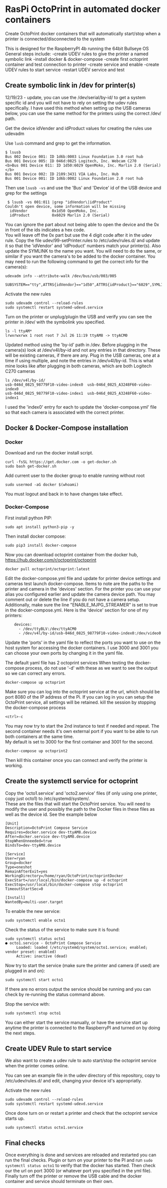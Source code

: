 # RasPi OctoPrint in automated docker containers

Create OctoPrint docker containers that will automatically start/stop when a printer is connected/disconnected to the system

This is designed for the RaspberryPI 4b running the 64bit Bullseye OS
General steps include:
-create UDEV rules to give the printer a named symbolic link
-install docker & docker-compose
-create first octoprint container and test connection to printer
-create service and enable
-create UDEV rules to start service
-restart UDEV service and test

## Create symbolic link in /dev for printer(s)
12/19/23 - update, you can use the /dev/serial/by-id/ to get a system specific id and you will not
have to rely on setting the udev rules specifically.  I have used this method when setting up the 
USB cameras below, you can use the same method for the printers using the correct /dev/ path.

Get the device idVender and idProduct values for creating the rules use udevadm

Use `lusb` command and grep to get the information.
```
$ lsusb
Bus 002 Device 001: ID 1d6b:0003 Linux Foundation 3.0 root hub
Bus 001 Device 005: ID 046d:0825 Logitech, Inc. Webcam C270
<b>Bus 001 Device 011: ID 1d50:6029 OpenMoko, Inc. Marlin 2.0 (Serial)</b>
Bus 001 Device 002: ID 2109:3431 VIA Labs, Inc. Hub
Bus 001 Device 001: ID 1d6b:0002 Linux Foundation 2.0 root hub
```

Then use `lsusb -vs` and use the 'Bus' and 'Device' id of the USB device and grep for the settings
```
 $ lsusb -vs 001:011 |grep "idVendor\|idProduct"
Couldn't open device, some information will be missing
  idVendor           0x1d50 OpenMoko, Inc.
  idProduct          0x6029 Marlin 2.0 (Serial)
```
You can ignore the part about not being able to open the device and the 0x in front of the ids indicates a hex code.  
You will leave off the 0x part but use the 4 digit code after it in the udev rule.
Copy the file udev/99-setPrinter.rules to /etc/udev/rules.d/ and update it so that the 'idVendor' and 'idProduct' numbers match your printer(s).  Also update the SYMLINK to the name you want.
You will need to do the same, or similar if you want the camera's to be added to the docker container.  You may need to run the following command to get the correct info for the camera(s):
```
udevadm info --attribute-walk /dev/bus/usb/003/005
```
```
SUBSYSTEM=="tty",ATTRS{idVendor}=="1d50",ATTRS{idProduct}=="6029",SYMLINK+="ttyAM8"
```
Activate the new rules
```
sudo udevadm control --reload-rules
sudo systemctl restart systemd-udevd.service
```
Turn on the printer or unplug/plugin the USB and verify you can see the printer in /dev/ with the symbolink you specified.
```
ls -l ttyAM*
lrwxrwxrwx 1 root root 7 Jul 26 11:19 ttyAM8 -> ttyACM0
```
Updated method using the 'by-id' path in /dev.  Before plugging in the camera(s) look at /dev/v4l/by-id and not any entries in that directory.
These will be existing cameras, if there are any.
Plug in the USB cameras, one at a time if using multiple, and note the entries in /dev/v4l/by-id.
This is what mine looks like after plugging in both cameras, which are both Logitech C270 cameras
```
ls /dev/v4l/by-id/
usb-046d_0825_98779F10-video-index0  usb-046d_0825_A3248F60-video-index0
usb-046d_0825_98779F10-video-index1  usb-046d_0825_A3248F60-video-index1

```
I used the 'index0' entry for each to update the 'docker-compose.yml' file so that each camera is associated with the correct printer.

## Docker & Docker-Compose installation
### Docker
Download and run the docker install script.
```
curl -fsSL https://get.docker.com -o get-docker.sh
sudo bash get-docker.sh
```
Add current user to the docker group to enable running without root
```
sudo usermod -aG docker $(whoami)
```

You must logout and back in to have changes take effect.

### Docker-Compose
First install python PIP:
```
sudo apt install python3-pip -y
```
Then install docker compose:
```
sudo pip3 install docker-compose
```

Now you can download octoprint container from the docker hub, https://hub.docker.com/r/octoprint/octoprint
```
docker pull octoprint/octoprint:latest
```

Edit the docker-compose.yml file and update for printer device settings and cameras test launch docker-compose.
Items to note are the paths to the printer and camera in the 'devices' section.
For the printer you can use your alias you configured earlier and update the camera device path. 
You may comment out or delete the line if you do not have a camera setup.  Additionally, make sure the line "ENABLE_MJPG_STREAMER" is set to true in the docker-compose.yml.
Here is the 'device' section for one of my printers:
```
    devices:
      - /dev/ttyBLV:/dev/ttyACM0
      - /dev/v4l/by-id/usb-046d_0825_98779F10-video-index0:/dev/video0
```
Update the 'ports' in the yaml file to reflect the ports you want to use on the host system for accessing the docker containers.  I use 3000 and 3001 you can choose your own ports by changing it in the yaml file.

The default yaml file has 2 octoprint services  When testing the docker-compose process, do not use '-d' with these as we want to see the output so we can correct any errors.
```
docker-compose up octoprint
```
Make sure you can log into the octoprint service at the url, which should be port 8080 of the IP address of the Pi.  If you can log in you can setup the OctoPrint service, all settings will be retained.
kill the session by stopping the docker-compose process
```
<ctrl>-c
```
You may now try to start the 2nd instance to test if needed and repeat.  The second container needs it's own external port if you want to be able to run both containers at the same time.  
My default is set to 3000 for the first container and 3001 for the second. 
``` 
docker-compose up octoprint2
```
Then kill this container once you can connect and verify the printer is working.




## Create the systemctl service for octoprint

Copy the 'octo1.service' and 'octo2.service' files (if only using one printer, copy just octo1) to /etc/systemd/system/.  
These are the files that will start the OctoPrint service.  You will need to modify the user and possibly the path to the Docker files in these files as well as the device id.
See the example below
```
[Unit]
Description=OctoPrint Compose Service
Requires=docker.service dev-ttyAM8.device
After=docker.service dev-ttyAM8.device
StopWhenUnneeded=true
BindsTo=dev-ttyAM8.device

[Service]
User=ryan
Group=docker
Type=oneshot
RemainAfterExit=yes
WorkingDirectory=/home/ryan/OctoPrint/octoprintDocker
ExecStart=/usr/local/bin/docker-compose up -d octoprint
ExecStop=/usr/local/bin/docker-compose stop octoprint
TimeoutStartSec=0

[Install]
WantedBy=multi-user.target

```
To enable the new service:
```
sudo systemctl enable octo1
```
Check the status of the service to make sure it is found:
```
sudo systemctl status octo1
● octo1.service - OctoPrint Compose Service
     Loaded: loaded (/etc/systemd/system/octo1.service; enabled; vendor preset: enabled)
     Active: inactive (dead)

```

Now try to start the service (make sure the printer and camera (if used) are plugged in and on):
```
sudo systemctl start octo1
```
If there are no errors output the service should be running and you can check by re-running the status command above.

Stop the service with:
```
sudo systemctl stop octo1
```

You can either start the service manually, or have the service start up anytime the printer is connected to the RaspberryPI and turned on by doing the next steps.

## Create UDEV Rule to start service

We also want to create a udev rule to auto start/stop the octoprint service when the printer comes online.


You can see an example file in the udev directory of this repository, copy to /etc/udev/rules.d/ and edit, changing your device id's appropriatly.

Activate the new rules
```
sudo udevadm control --reload-rules
sudo systemctl restart systemd-udevd.service
```

Once done turn on or restart a printer and check that the octoprint service starts up.
```
sudo systemctl status octo1.service
```

## Final checks

Once everything is done and services are reloaded and restarted you can run the final checks.  Plugin or turn on your printer to the PI and run `sudo systemctl status octo1` to verify that the docker has started.
Then check our the url on port 3000 (or whatever port you specified in the yml file).
Finally turn off the printer or remove the USB cable and the docker container and service should terminate on their own.
